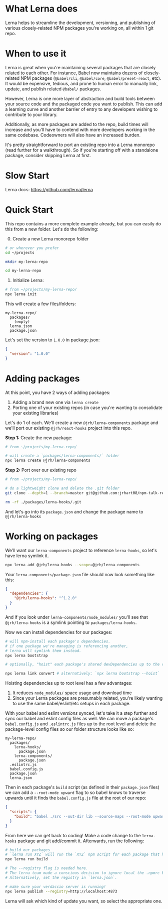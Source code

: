 # What Lerna does

Lerna helps to streamline the development, versioning, and publishing of various
closely-related NPM packages you're working on, all within 1 git repo.

# When to use it

Lerna is great when you're maintaining several packages that are closely related
to each other. For instance, Babel now maintains dozens of closely-related NPM 
packages (`@babel/cli`, `@babel/core`, `@babel/preset-react`, etc). It would
be expensive, tedious, and prone to human error to manually link, update, and 
publish related `@babel/` packages.

However, Lerna is one more layer of abstraction and build tools between your
source code and the packaged code you want to publish. This can add a learning
curve and another barrier of entry to any developers wishing to contribute to
your library.

Additionally, as more packages are added to the repo, build times
will increase and you'll have to contend with more developers working in the
same codebase. Codeowners will also have an increased burden.

It's pretty straightforward to port an existing repo into a Lerna monorepo
(read further for a walkthrough). So if you're starting off with a standalone
package, consider skipping Lerna at first.

# Slow Start

Lerna docs: https://github.com/lerna/lerna

# Quick Start

This repo contains a more complete example already, but you can easily do this
from a new folder. Let's do the following:

0. Create a new Lerna monorepo folder

```bash
# or wherever you prefer
cd ~/projects

mkdir my-lerna-repo

cd my-lerna-repo
```

1. Initialize Lerna:

```bash
# from ~/projects/my-lerna-repo/
npx lerna init
```

This will create a few files/folders:

```
my-lerna-repo/
  packages/
    (empty)
  lerna.json
  package.json
```

Let's set the version to `1.0.0` in package.json:

```json
{
  "version": "1.0.0"
}
```

# Adding packages

At this point, you have 2 ways of adding packages:
  1. Adding a brand new one via `lerna create`
  2. Porting one of your existing repos (in case you're wanting to consolidate
     your existing libraries)

Let's do 1 of each. We'll create a new `@jrh/lerna-components` package and we'll
port our existing `@jrh/react-hooks` project into this repo.

**Step 1:** Create the new package:

```bash
# from ~/projects/my-lerna-repo/

# will create a `packages/lerna-components/` folder
npx lerna create @jrh/lerna-components
```

**Step 2:** Port over our existing repo
```bash
# from ~/projects/my-lerna-repo/

# do a lightweight clone and delete the .git folder
git clone --depth=1 --branch=master git@github.com:jrhart08/npm-talk-react-hooks.git ./packages/lerna-hooks

rm -rf ./packages/lerna-hooks/.git
```

And let's go into its `package.json` and change the package name to `@jrh/lerna-hooks`

# Working on packages

We'll want our `lerna-components` project to reference `lerna-hooks`, so let's
have lerna symlink it.

```bash
npx lerna add @jrh/lerna-hooks --scope=@jrh/lerna-components
```

Your `lerna-components/package.json` file should now look something like this:
```json
{
  "dependencies": {
    "@jrh/lerna-hooks": "^1.2.0"
  }
}
```

And if you look under `lerna-components/node_modules/` you'll see that
`@jrh/lerna-hooks` is a symlink pointing to `packages/lerna-hooks`.

Now we can install dependencies for our packages:

```bash
# will npm-install each package's dependencies.
# if one package we're managing is referencing another,
# lerna will symlink them instead.
npx lerna bootstrap

# optionally, "hoist" each package's shared devDependencies up to the root package.json

npx lerna link convert # alternatively: `npx lerna bootstrap --hoist`
```

Hoisting dependencies up to root level has a few advantages:

1. It reduces `node_modules/` space usage and download time
2. Since your Lerna packages are presumably related, you're likely wanting to
   use the same babel/eslint/etc setups in each package.

With your babel and eslint _versions_ synced, let's take it a step further and
sync our babel and eslint config files as well. We can move a package's 
`babel.config.js` and `.eslintrc.js` files up to the root level and delete the
package-level config files so our folder structure looks like so:

```
my-lerna-repo/
  packages/
    lerna-hooks/
      package.json
    lerna-components/
      package.json
  .eslintrc.js
  babel.config.js
  package.json
  lerna.json
```

Then in each package's `build` script (as defined in their `package.json` files)
we can add a `--root-mode upward` flag to so babel knows to traverse upwards
until it finds the `babel.config.js` file at the root of our repo:

```json
{
  "scripts": {
    "build": "babel ./src --out-dir lib --source-maps --root-mode upward"
  }
}
```

From here we can get back to coding! Make a code change to the `lerna-hooks` package
and git add/commit it. Afterwards, run the following:

```bash
# build our packages
# `lerna run XYZ` will run the `XYZ` npm script for each package that has it
npx lerna run build

# The --registry flag is needed here.
# The lerna team made a conscious decision to ignore local the .npmrc because reasons.
# Alternatively, set the registry in `lerna.json`.

# make sure your verdaccio server is running!
npx lerna publish --registry=http://localhost:4873
```

Lerna will ask which kind of update you want, so select the appropriate one.
